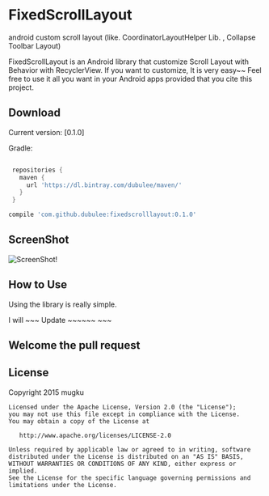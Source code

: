 # FixedScrollLayout
android custom scroll layout (like. CoordinatorLayoutHelper Lib. , Collapse Toolbar Layout) 

FixedScrollLayout is an Android library that customize Scroll Layout with Behavior with RecyclerView.
If you want to customize, It is very easy~~ 
Feel free to use it all you want in your Android apps provided that you cite this project.

Download
--------

Current version: [0.1.0]

Gradle:
```groovy

 repositories {  
   maven {  
     url 'https://dl.bintray.com/dubulee/maven/'  
   }  
 }  

compile 'com.github.dubulee:fixedscrolllayout:0.1.0'
```

ScreenShot
------
![ScreenShot](art/coordinatorlayouthelperscreenshot.gif)!

How to Use
------
Using the library is really simple.

I will ~~~ Update ~~~~~~ ~~~ 

Welcome the pull request
-------------------------

License
-------------------------
Copyright 2015 mugku

    Licensed under the Apache License, Version 2.0 (the "License");
    you may not use this file except in compliance with the License.
    You may obtain a copy of the License at

       http://www.apache.org/licenses/LICENSE-2.0

    Unless required by applicable law or agreed to in writing, software
    distributed under the License is distributed on an "AS IS" BASIS,
    WITHOUT WARRANTIES OR CONDITIONS OF ANY KIND, either express or implied.
    See the License for the specific language governing permissions and
    limitations under the License.
